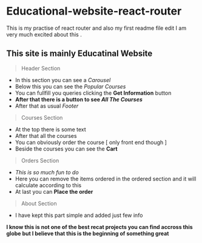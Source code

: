 # Educational-website-react-router
This is my practise of react router and also my first readme file edit 
I am very much excited about this .

## This site is mainly Educatinal Website

> Header Section 
* In this section you can see a *Carousel* 
* Below this you can see the *Popular Courses*
* You can fullfill you queries clicking the **Get Information** button
* **After that there is a button to see *All The Courses***
* After that as usual *Footer*

> Courses Section  
* At the top there is some text
* After that all the courses 
* You can obviously order the course [ only front end though ] 
* Beside the courses you can see the **Cart**

> Orders Section
* *This is so much fun to do*
* Here you can remove the items ordered in the ordered section and it will calculate according to this
* At last you can **Place the order**

> About Section
* I have kept this part simple and added just few info

**I know this is not one of the best recat projects you can find accross this globe but I believe that this is the beginning of something great**